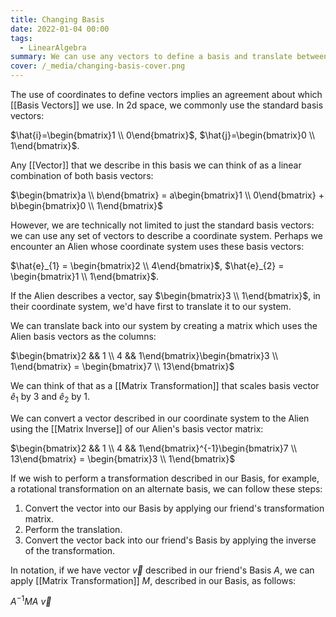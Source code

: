 ```yaml
---
title: Changing Basis
date: 2022-01-04 00:00
tags:
  - LinearAlgebra
summary: We can use any vectors to define a basis and translate between Basis
cover: /_media/changing-basis-cover.png
---
```


The use of coordinates to define vectors implies an agreement about which [[Basis Vectors]] we use. In 2d space, we commonly use the standard basis vectors: 

$\hat{i}=\begin{bmatrix}1 \\ 0\end{bmatrix}$,  $\hat{j}=\begin{bmatrix}0 \\ 1\end{bmatrix}$.

Any [[Vector]] that we describe in this basis we can think of as a linear combination of both basis vectors:

$\begin{bmatrix}a \\ b\end{bmatrix} = a\begin{bmatrix}1 \\ 0\end{bmatrix} + b\begin{bmatrix}0 \\ 1\end{bmatrix}$

However, we are technically not limited to just the standard basis vectors: we can use any set of vectors to describe a coordinate system. Perhaps we encounter an Alien whose coordinate system uses these basis vectors:

$\hat{e}_{1} = \begin{bmatrix}2 \\ 4\end{bmatrix}$, $\hat{e}_{2} = \begin{bmatrix}1 \\ 1\end{bmatrix}$.

If the Alien describes a vector, say $\begin{bmatrix}3 \\ 1\end{bmatrix}$, in their coordinate system, we'd have first to translate it to our system.

We can translate back into our system by creating a matrix which uses the Alien basis vectors as the columns:

$\begin{bmatrix}2 && 1 \\ 4 && 1\end{bmatrix}\begin{bmatrix}3 \\ 1\end{bmatrix} = \begin{bmatrix}7 \\ 13\end{bmatrix}$

We can think of that as a [[Matrix Transformation]] that scales basis vector $\hat{e}_1$ by $3$ and $\hat{e}_2$ by $1$.

We can convert a vector described in our coordinate system to the Alien using the [[Matrix Inverse]] of our Alien's basis vector matrix:

$\begin{bmatrix}2 && 1 \\ 4 && 1\end{bmatrix}^{-1}\begin{bmatrix}7 \\ 13\end{bmatrix} = \begin{bmatrix}3 \\ 1\end{bmatrix}$

If we wish to perform a transformation described in our Basis, for example, a rotational transformation on an alternate basis, we can follow these steps:

1. Convert the vector into our Basis by applying our friend's transformation matrix.
2. Perform the translation.
3. Convert the vector back into our friend's Basis by applying the inverse of the transformation.

In notation, if we have vector $\vec{v}$ described in our friend's Basis $A$, we can apply [[Matrix Transformation]] $M$, described in our Basis, as follows:

$A^{-1}MA \ \vec{v}$
